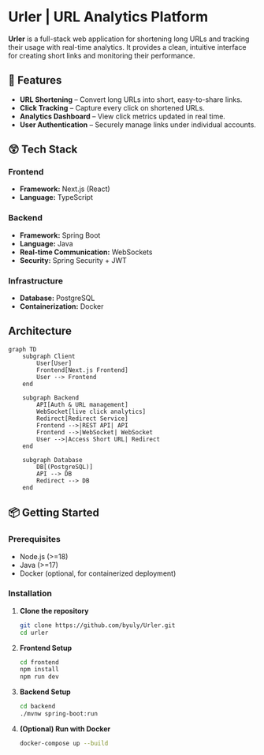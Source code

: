 # Urler | URL Analytics Platform

**Urler** is a full-stack web application for shortening long URLs and tracking their usage with real-time analytics. It provides a clean, intuitive interface for creating short links and monitoring their performance.

## 🚀 Features

* **URL Shortening** – Convert long URLs into short, easy-to-share links.
* **Click Tracking** – Capture every click on shortened URLs.
* **Analytics Dashboard** – View click metrics updated in real time.
* **User Authentication** – Securely manage links under individual accounts.

## 😲 Tech Stack

### Frontend

* **Framework:** Next.js (React)
* **Language:** TypeScript

### Backend

* **Framework:** Spring Boot
* **Language:** Java
* **Real-time Communication:** WebSockets
* **Security:** Spring Security + JWT

### Infrastructure

* **Database:** PostgreSQL
* **Containerization:** Docker

## Architecture

```mermaid
graph TD
    subgraph Client
        User[User]
        Frontend[Next.js Frontend]
        User --> Frontend
    end

    subgraph Backend
        API[Auth & URL management]
        WebSocket[live click analytics]
        Redirect[Redirect Service]
        Frontend -->|REST API| API
        Frontend -->|WebSocket| WebSocket
        User -->|Access Short URL| Redirect
    end

    subgraph Database
        DB[(PostgreSQL)]
        API --> DB
        Redirect --> DB
    end

```

## 📦 Getting Started

### Prerequisites

* Node.js (>=18)
* Java (>=17)
* Docker (optional, for containerized deployment)

### Installation

1. **Clone the repository**

   ```bash
   git clone https://github.com/byuly/Urler.git
   cd urler
   ```

2. **Frontend Setup**

   ```bash
   cd frontend
   npm install
   npm run dev
   ```

3. **Backend Setup**

   ```bash
   cd backend
   ./mvnw spring-boot:run
   ```

4. **(Optional) Run with Docker**

   ```bash
   docker-compose up --build
   ```
